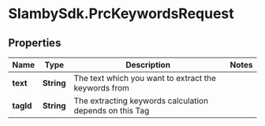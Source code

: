 # SlambySdk.PrcKeywordsRequest

## Properties
Name | Type | Description | Notes
------------ | ------------- | ------------- | -------------
**text** | **String** | The text which you want to extract the keywords from | 
**tagId** | **String** | The extracting keywords calculation depends on this Tag | 



